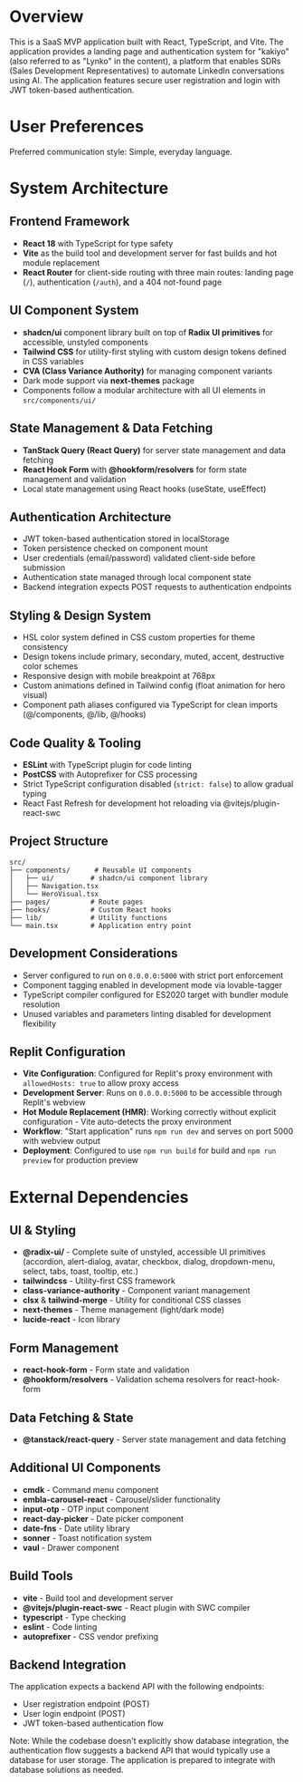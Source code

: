 # Overview

This is a SaaS MVP application built with React, TypeScript, and Vite. The application provides a landing page and authentication system for "kakiyo" (also referred to as "Lynko" in the content), a platform that enables SDRs (Sales Development Representatives) to automate LinkedIn conversations using AI. The application features secure user registration and login with JWT token-based authentication.

# User Preferences

Preferred communication style: Simple, everyday language.

# System Architecture

## Frontend Framework
- **React 18** with TypeScript for type safety
- **Vite** as the build tool and development server for fast builds and hot module replacement
- **React Router** for client-side routing with three main routes: landing page (`/`), authentication (`/auth`), and a 404 not-found page

## UI Component System
- **shadcn/ui** component library built on top of **Radix UI primitives** for accessible, unstyled components
- **Tailwind CSS** for utility-first styling with custom design tokens defined in CSS variables
- **CVA (Class Variance Authority)** for managing component variants
- Dark mode support via **next-themes** package
- Components follow a modular architecture with all UI elements in `src/components/ui/`

## State Management & Data Fetching
- **TanStack Query (React Query)** for server state management and data fetching
- **React Hook Form** with **@hookform/resolvers** for form state management and validation
- Local state management using React hooks (useState, useEffect)

## Authentication Architecture
- JWT token-based authentication stored in localStorage
- Token persistence checked on component mount
- User credentials (email/password) validated client-side before submission
- Authentication state managed through local component state
- Backend integration expects POST requests to authentication endpoints

## Styling & Design System
- HSL color system defined in CSS custom properties for theme consistency
- Design tokens include primary, secondary, muted, accent, destructive color schemes
- Responsive design with mobile breakpoint at 768px
- Custom animations defined in Tailwind config (float animation for hero visual)
- Component path aliases configured via TypeScript for clean imports (@/components, @/lib, @/hooks)

## Code Quality & Tooling
- **ESLint** with TypeScript plugin for code linting
- **PostCSS** with Autoprefixer for CSS processing
- Strict TypeScript configuration disabled (`strict: false`) to allow gradual typing
- React Fast Refresh for development hot reloading via @vitejs/plugin-react-swc

## Project Structure
```
src/
├── components/      # Reusable UI components
│   ├── ui/         # shadcn/ui component library
│   ├── Navigation.tsx
│   └── HeroVisual.tsx
├── pages/          # Route pages
├── hooks/          # Custom React hooks
├── lib/            # Utility functions
└── main.tsx        # Application entry point
```

## Development Considerations
- Server configured to run on `0.0.0.0:5000` with strict port enforcement
- Component tagging enabled in development mode via lovable-tagger
- TypeScript compiler configured for ES2020 target with bundler module resolution
- Unused variables and parameters linting disabled for development flexibility

## Replit Configuration
- **Vite Configuration**: Configured for Replit's proxy environment with `allowedHosts: true` to allow proxy access
- **Development Server**: Runs on `0.0.0.0:5000` to be accessible through Replit's webview
- **Hot Module Replacement (HMR)**: Working correctly without explicit configuration - Vite auto-detects the proxy environment
- **Workflow**: "Start application" runs `npm run dev` and serves on port 5000 with webview output
- **Deployment**: Configured to use `npm run build` for build and `npm run preview` for production preview

# External Dependencies

## UI & Styling
- **@radix-ui/** - Complete suite of unstyled, accessible UI primitives (accordion, alert-dialog, avatar, checkbox, dialog, dropdown-menu, select, tabs, toast, tooltip, etc.)
- **tailwindcss** - Utility-first CSS framework
- **class-variance-authority** - Component variant management
- **clsx** & **tailwind-merge** - Utility for conditional CSS classes
- **next-themes** - Theme management (light/dark mode)
- **lucide-react** - Icon library

## Form Management
- **react-hook-form** - Form state and validation
- **@hookform/resolvers** - Validation schema resolvers for react-hook-form

## Data Fetching & State
- **@tanstack/react-query** - Server state management and data fetching

## Additional UI Components
- **cmdk** - Command menu component
- **embla-carousel-react** - Carousel/slider functionality
- **input-otp** - OTP input component
- **react-day-picker** - Date picker component
- **date-fns** - Date utility library
- **sonner** - Toast notification system
- **vaul** - Drawer component

## Build Tools
- **vite** - Build tool and development server
- **@vitejs/plugin-react-swc** - React plugin with SWC compiler
- **typescript** - Type checking
- **eslint** - Code linting
- **autoprefixer** - CSS vendor prefixing

## Backend Integration
The application expects a backend API with the following endpoints:
- User registration endpoint (POST)
- User login endpoint (POST)
- JWT token-based authentication flow

Note: While the codebase doesn't explicitly show database integration, the authentication flow suggests a backend API that would typically use a database for user storage. The application is prepared to integrate with database solutions as needed.